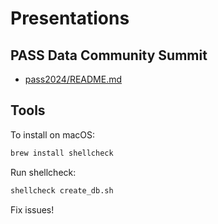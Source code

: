 # Presentations

## PASS Data Community Summit
- [pass2024/README.md](pass2024/README.md)

## Tools
To install on macOS:
```sh
brew install shellcheck
```

Run shellcheck:
```sh
shellcheck create_db.sh
```

Fix issues!
